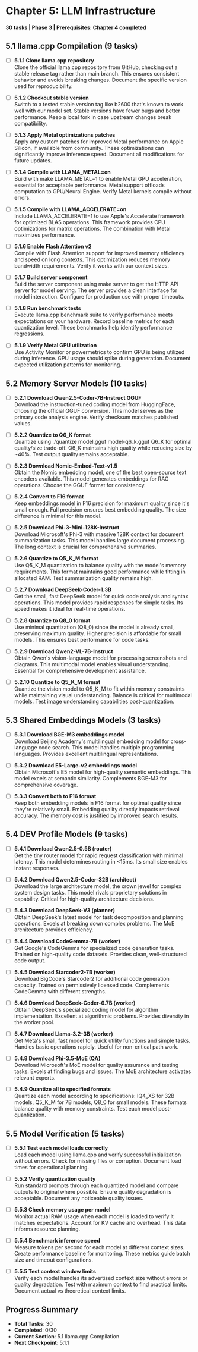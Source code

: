 # Chapter 5: LLM Infrastructure
**30 tasks | Phase 3 | Prerequisites: Chapter 4 completed**

## 5.1 llama.cpp Compilation (9 tasks)

- [ ] **5.1.1 Clone llama.cpp repository**  
  Clone the official llama.cpp repository from GitHub, checking out a stable release tag rather than main branch. This ensures consistent behavior and avoids breaking changes. Document the specific version used for reproducibility.

- [ ] **5.1.2 Checkout stable version**  
  Switch to a tested stable version tag like b2600 that's known to work well with our model set. Stable versions have fewer bugs and better performance. Keep a local fork in case upstream changes break compatibility.

- [ ] **5.1.3 Apply Metal optimizations patches**  
  Apply any custom patches for improved Metal performance on Apple Silicon, if available from community. These optimizations can significantly improve inference speed. Document all modifications for future updates.

- [ ] **5.1.4 Compile with LLAMA_METAL=on**  
  Build with make LLAMA_METAL=1 to enable Metal GPU acceleration, essential for acceptable performance. Metal support offloads computation to GPU/Neural Engine. Verify Metal kernels compile without errors.

- [ ] **5.1.5 Compile with LLAMA_ACCELERATE=on**  
  Include LLAMA_ACCELERATE=1 to use Apple's Accelerate framework for optimized BLAS operations. This framework provides CPU optimizations for matrix operations. The combination with Metal maximizes performance.

- [ ] **5.1.6 Enable Flash Attention v2**  
  Compile with Flash Attention support for improved memory efficiency and speed on long contexts. This optimization reduces memory bandwidth requirements. Verify it works with our context sizes.

- [ ] **5.1.7 Build server component**  
  Build the server component using make server to get the HTTP API server for model serving. The server provides a clean interface for model interaction. Configure for production use with proper timeouts.

- [ ] **5.1.8 Run benchmark tests**  
  Execute llama.cpp benchmark suite to verify performance meets expectations on your hardware. Record baseline metrics for each quantization level. These benchmarks help identify performance regressions.

- [ ] **5.1.9 Verify Metal GPU utilization**  
  Use Activity Monitor or powermetrics to confirm GPU is being utilized during inference. GPU usage should spike during generation. Document expected utilization patterns for monitoring.

## 5.2 Memory Server Models (10 tasks)

- [ ] **5.2.1 Download Qwen2.5-Coder-7B-Instruct GGUF**  
  Download the instruction-tuned coding model from HuggingFace, choosing the official GGUF conversion. This model serves as the primary code analysis engine. Verify checksum matches published values.

- [ ] **5.2.2 Quantize to Q6_K format**  
  Quantize using ./quantize model.gguf model-q6_k.gguf Q6_K for optimal quality/size trade-off. Q6_K maintains high quality while reducing size by ~40%. Test output quality remains acceptable.

- [ ] **5.2.3 Download Nomic-Embed-Text-v1.5**  
  Obtain the Nomic embedding model, one of the best open-source text encoders available. This model generates embeddings for RAG operations. Choose the GGUF format for consistency.

- [ ] **5.2.4 Convert to F16 format**  
  Keep embeddings model in F16 precision for maximum quality since it's small enough. Full precision ensures best embedding quality. The size difference is minimal for this model.

- [ ] **5.2.5 Download Phi-3-Mini-128K-Instruct**  
  Download Microsoft's Phi-3 with massive 128K context for document summarization tasks. This model handles large document processing. The long context is crucial for comprehensive summaries.

- [ ] **5.2.6 Quantize to Q5_K_M format**  
  Use Q5_K_M quantization to balance quality with the model's memory requirements. This format maintains good performance while fitting in allocated RAM. Test summarization quality remains high.

- [ ] **5.2.7 Download DeepSeek-Coder-1.3B**  
  Get the small, fast DeepSeek model for quick code analysis and syntax operations. This model provides rapid responses for simple tasks. Its speed makes it ideal for real-time operations.

- [ ] **5.2.8 Quantize to Q8_0 format**  
  Use minimal quantization (Q8_0) since the model is already small, preserving maximum quality. Higher precision is affordable for small models. This ensures best performance for code tasks.

- [ ] **5.2.9 Download Qwen2-VL-7B-Instruct**  
  Obtain Qwen's vision-language model for processing screenshots and diagrams. This multimodal model enables visual understanding. Essential for comprehensive development assistance.

- [ ] **5.2.10 Quantize to Q5_K_M format**  
  Quantize the vision model to Q5_K_M to fit within memory constraints while maintaining visual understanding. Balance is critical for multimodal models. Test image understanding capabilities post-quantization.

## 5.3 Shared Embeddings Models (3 tasks)

- [ ] **5.3.1 Download BGE-M3 embeddings model**  
  Download Beijing Academy's multilingual embedding model for cross-language code search. This model handles multiple programming languages. Provides excellent multilingual representations.

- [ ] **5.3.2 Download E5-Large-v2 embeddings model**  
  Obtain Microsoft's E5 model for high-quality semantic embeddings. This model excels at semantic similarity. Complements BGE-M3 for comprehensive coverage.

- [ ] **5.3.3 Convert both to F16 format**  
  Keep both embedding models in F16 format for optimal quality since they're relatively small. Embedding quality directly impacts retrieval accuracy. The memory cost is justified by improved search results.

## 5.4 DEV Profile Models (9 tasks)

- [ ] **5.4.1 Download Qwen2.5-0.5B (router)**  
  Get the tiny router model for rapid request classification with minimal latency. This model determines routing in <15ms. Its small size enables instant responses.

- [ ] **5.4.2 Download Qwen2.5-Coder-32B (architect)**  
  Download the large architecture model, the crown jewel for complex system design tasks. This model rivals proprietary solutions in capability. Critical for high-quality architecture decisions.

- [ ] **5.4.3 Download DeepSeek-V3 (planner)**  
  Obtain DeepSeek's latest model for task decomposition and planning operations. Excels at breaking down complex problems. The MoE architecture provides efficiency.

- [ ] **5.4.4 Download CodeGemma-7B (worker)**  
  Get Google's CodeGemma for specialized code generation tasks. Trained on high-quality code datasets. Provides clean, well-structured code output.

- [ ] **5.4.5 Download Starcoder2-7B (worker)**  
  Download BigCode's Starcoder2 for additional code generation capacity. Trained on permissively licensed code. Complements CodeGemma with different strengths.

- [ ] **5.4.6 Download DeepSeek-Coder-6.7B (worker)**  
  Obtain DeepSeek's specialized coding model for algorithm implementation. Excellent at algorithmic problems. Provides diversity in the worker pool.

- [ ] **5.4.7 Download Llama-3.2-3B (worker)**  
  Get Meta's small, fast model for quick utility functions and simple tasks. Handles basic operations rapidly. Useful for non-critical path work.

- [ ] **5.4.8 Download Phi-3.5-MoE (QA)**  
  Download Microsoft's MoE model for quality assurance and testing tasks. Excels at finding bugs and issues. The MoE architecture activates relevant experts.

- [ ] **5.4.9 Quantize all to specified formats**  
  Quantize each model according to specifications: IQ4_XS for 32B models, Q5_K_M for 7B models, Q8_0 for small models. These formats balance quality with memory constraints. Test each model post-quantization.

## 5.5 Model Verification (5 tasks)

- [ ] **5.5.1 Test each model loads correctly**  
  Load each model using llama.cpp and verify successful initialization without errors. Check for missing files or corruption. Document load times for operational planning.

- [ ] **5.5.2 Verify quantization quality**  
  Run standard prompts through each quantized model and compare outputs to original where possible. Ensure quality degradation is acceptable. Document any noticeable quality issues.

- [ ] **5.5.3 Check memory usage per model**  
  Monitor actual RAM usage when each model is loaded to verify it matches expectations. Account for KV cache and overhead. This data informs resource planning.

- [ ] **5.5.4 Benchmark inference speed**  
  Measure tokens per second for each model at different context sizes. Create performance baseline for monitoring. These metrics guide batch size and timeout configurations.

- [ ] **5.5.5 Test context window limits**  
  Verify each model handles its advertised context size without errors or quality degradation. Test with maximum context to find practical limits. Document actual vs theoretical context limits.

## Progress Summary
- **Total Tasks**: 30
- **Completed**: 0/30
- **Current Section**: 5.1 llama.cpp Compilation
- **Next Checkpoint**: 5.1.1